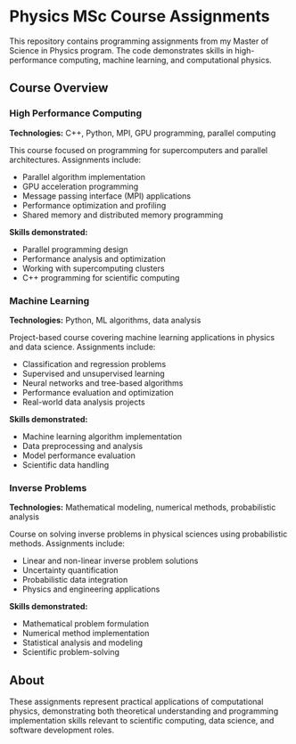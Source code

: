 # Physics MSc Course Assignments

This repository contains programming assignments from my Master of Science in Physics program. The code demonstrates skills in high-performance computing, machine learning, and computational physics.

## Course Overview

### High Performance Computing
**Technologies:** C++, Python, MPI, GPU programming, parallel computing

This course focused on programming for supercomputers and parallel architectures. Assignments include:
- Parallel algorithm implementation
- GPU acceleration programming
- Message passing interface (MPI) applications
- Performance optimization and profiling
- Shared memory and distributed memory programming

**Skills demonstrated:**
- Parallel programming design
- Performance analysis and optimization
- Working with supercomputing clusters
- C++ programming for scientific computing

### Machine Learning
**Technologies:** Python, ML algorithms, data analysis

Project-based course covering machine learning applications in physics and data science. Assignments include:
- Classification and regression problems
- Supervised and unsupervised learning
- Neural networks and tree-based algorithms
- Performance evaluation and optimization
- Real-world data analysis projects

**Skills demonstrated:**
- Machine learning algorithm implementation
- Data preprocessing and analysis
- Model performance evaluation
- Scientific data handling

### Inverse Problems
**Technologies:** Mathematical modeling, numerical methods, probabilistic analysis

Course on solving inverse problems in physical sciences using probabilistic methods. Assignments include:
- Linear and non-linear inverse problem solutions
- Uncertainty quantification
- Probabilistic data integration
- Physics and engineering applications

**Skills demonstrated:**
- Mathematical problem formulation
- Numerical method implementation
- Statistical analysis and modeling
- Scientific problem-solving

## About

These assignments represent practical applications of computational physics, demonstrating both theoretical understanding and programming implementation skills relevant to scientific computing, data science, and software development roles.
